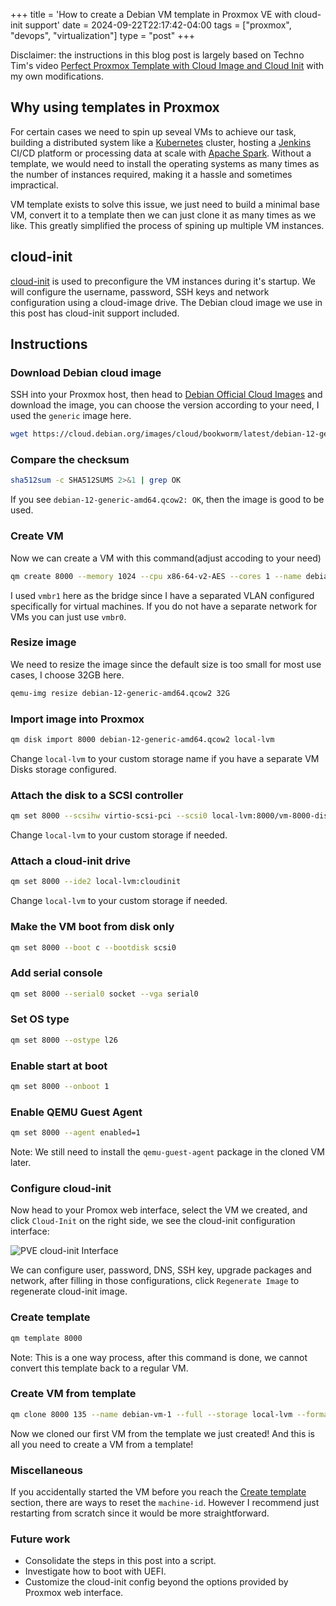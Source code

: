 +++
title = 'How to create a Debian VM template in Proxmox VE with cloud-init support'
date = 2024-09-22T22:17:42-04:00
tags = ["proxmox", "devops", "virtualization"]
type = "post"
+++

Disclaimer: the instructions in this blog post is largely based on Techno Tim's video [Perfect Proxmox Template with Cloud Image and Cloud Init](https://www.youtube.com/watch?v=shiIi38cJe4) with my own modifications.

## Why using templates in Proxmox

For certain cases we need to spin up seveal VMs to achieve our task, building a distributed system like a [Kubernetes](https://kubernetes.io) cluster, hosting a [Jenkins](https://www.jenkins.io) CI/CD platform or processing data at scale with [Apache Spark](https://spark.apache.org). Without a template, we would need to install the operating systems as many times as the number of instances required, making it a hassle and sometimes impractical.

VM template exists to solve this issue, we just need to build a minimal base VM, convert it to a template then we can just clone it as many times as we like. This greatly simplified the process of spining up multiple VM instances.

## cloud-init

[cloud-init](https://cloud-init.io) is used to preconfigure the VM instances during it's startup. We will configure the username, password, SSH keys and network configuration using a cloud-image drive. The Debian cloud image we use in this post has cloud-init support included.

## Instructions

### Download Debian cloud image
SSH into your Proxmox host, then head to [Debian Official Cloud Images](https://cloud.debian.org/images/cloud/) and download the image, you can choose the version according to your need, I used the `generic` image here.

```bash
wget https://cloud.debian.org/images/cloud/bookworm/latest/debian-12-generic-amd64.qcow2 && wget https://cloud.debian.org/images/cloud/bookworm/latest/SHA512SUMS
```

### Compare the checksum

```bash
sha512sum -c SHA512SUMS 2>&1 | grep OK
```
If you see `debian-12-generic-amd64.qcow2: OK`, then the image is good to be used.

### Create VM

Now we can create a VM with this command(adjust accoding to your need)
```bash
qm create 8000 --memory 1024 --cpu x86-64-v2-AES --cores 1 --name debian-cloud-template --net0 virtio,bridge=vmbr1
```
I used `vmbr1` here as the bridge since I have a separated VLAN configured specifically for virtual machines. If you do not have a separate network for VMs you can just use `vmbr0`.

### Resize image

We need to resize the image since the default size is too small for most use cases, I choose 32GB here.

```bash
qemu-img resize debian-12-generic-amd64.qcow2 32G
```

### Import image into Proxmox

```bash
qm disk import 8000 debian-12-generic-amd64.qcow2 local-lvm
```
Change `local-lvm` to your custom storage name if you have a separate VM Disks storage configured.

### Attach the disk to a SCSI controller

```bash
qm set 8000 --scsihw virtio-scsi-pci --scsi0 local-lvm:8000/vm-8000-disk-0.raw
```
Change `local-lvm` to your custom storage if needed.

### Attach a cloud-init drive

```bash
qm set 8000 --ide2 local-lvm:cloudinit
```
Change `local-lvm` to your custom storage if needed.

### Make the VM boot from disk only

```bash
qm set 8000 --boot c --bootdisk scsi0
```

### Add serial console

```bash
qm set 8000 --serial0 socket --vga serial0
```

### Set OS type

```bash
qm set 8000 --ostype l26
```

### Enable start at boot

```bash
qm set 8000 --onboot 1
```

### Enable QEMU Guest Agent

```bash
qm set 8000 --agent enabled=1
```
Note: We still need to install the `qemu-guest-agent` package in the cloned VM later.

### Configure cloud-init

Now head to your Promox web interface, select the VM we created, and click `Cloud-Init` on the right side, we see the cloud-init configuration interface:

![PVE cloud-init Interface](/images/debian-template-proxmox/pve-cloud-init-interface.png "PVE cloud-init Interface")

We can configure user, password, DNS, SSH key, upgrade packages and network, after filling in those configurations, click `Regenerate Image` to regenerate cloud-init image.

### Create template

```bash
qm template 8000
```

Note: This is a one way process, after this command is done, we cannot convert this template back to a regular VM.

### Create VM from template

```bash
qm clone 8000 135 --name debian-vm-1 --full --storage local-lvm --format qcow2
```

Now we cloned our first VM from the template we just created! And this is all you need to create a VM from a template!

### Miscellaneous

If you accidentally started the VM before you reach the [Create template](#create-template) section, there are ways to reset the `machine-id`. However I recommend just restarting from scratch since it would be more straightforward.

### Future work

- Consolidate the steps in this post into a script.
- Investigate how to boot with UEFI.
- Customize the cloud-init config beyond the options provided by Proxmox web interface. 
